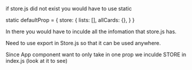 if store.js did not exist you would have to use static

  static defaultProp = {
    store: {
      lists: [],
      allCards: {},
    }
  }

In there you would have to inculde all the infomation that store.js has.

Need to use export in Store.js so that it can be used anywhere.

Since App component want to only take in one prop we inculde STORE in index.js (look at it to see)